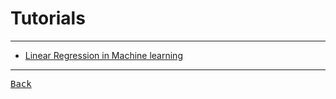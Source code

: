 # Tutorials

---

- [Linear Regression in Machine learning](https://www.geeksforgeeks.org/ml-linear-regression/)

---

[<kbd> Back </kbd>](./../Regression.md)
